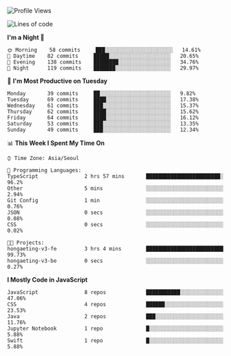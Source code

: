 <!--START_SECTION:waka-->
![Profile Views](http://img.shields.io/badge/Profile%20Views-0-blue)

![Lines of code](https://img.shields.io/badge/From%20Hello%20World%20I%27ve%20Written-92598%20lines%20of%20code-blue)

**I'm a Night 🦉** 

```text
🌞 Morning    58 commits     ███░░░░░░░░░░░░░░░░░░░░░░   14.61% 
🌆 Daytime    82 commits     █████░░░░░░░░░░░░░░░░░░░░   20.65% 
🌃 Evening    138 commits    ████████░░░░░░░░░░░░░░░░░   34.76% 
🌙 Night      119 commits    ███████░░░░░░░░░░░░░░░░░░   29.97%

```
📅 **I'm Most Productive on Tuesday** 

```text
Monday       39 commits     ██░░░░░░░░░░░░░░░░░░░░░░░   9.82% 
Tuesday      69 commits     ████░░░░░░░░░░░░░░░░░░░░░   17.38% 
Wednesday    61 commits     ███░░░░░░░░░░░░░░░░░░░░░░   15.37% 
Thursday     62 commits     ████░░░░░░░░░░░░░░░░░░░░░   15.62% 
Friday       64 commits     ████░░░░░░░░░░░░░░░░░░░░░   16.12% 
Saturday     53 commits     ███░░░░░░░░░░░░░░░░░░░░░░   13.35% 
Sunday       49 commits     ███░░░░░░░░░░░░░░░░░░░░░░   12.34%

```


📊 **This Week I Spent My Time On** 

```text
⌚︎ Time Zone: Asia/Seoul

💬 Programming Languages: 
TypeScript               2 hrs 57 mins       ████████████████████████░   96.2% 
Other                    5 mins              ░░░░░░░░░░░░░░░░░░░░░░░░░   2.94% 
Git Config               1 min               ░░░░░░░░░░░░░░░░░░░░░░░░░   0.76% 
JSON                     0 secs              ░░░░░░░░░░░░░░░░░░░░░░░░░   0.08% 
CSS                      0 secs              ░░░░░░░░░░░░░░░░░░░░░░░░░   0.02%

🐱‍💻 Projects: 
hongaeting-v3-fe         3 hrs 4 mins        █████████████████████████   99.73% 
hongaeting-v3-be         0 secs              ░░░░░░░░░░░░░░░░░░░░░░░░░   0.27%

```

**I Mostly Code in JavaScript** 

```text
JavaScript               8 repos             ███████████░░░░░░░░░░░░░░   47.06% 
CSS                      4 repos             ██████░░░░░░░░░░░░░░░░░░░   23.53% 
Java                     2 repos             ███░░░░░░░░░░░░░░░░░░░░░░   11.76% 
Jupyter Notebook         1 repo              █░░░░░░░░░░░░░░░░░░░░░░░░   5.88% 
Swift                    1 repo              █░░░░░░░░░░░░░░░░░░░░░░░░   5.88%

```



<!--END_SECTION:waka-->
